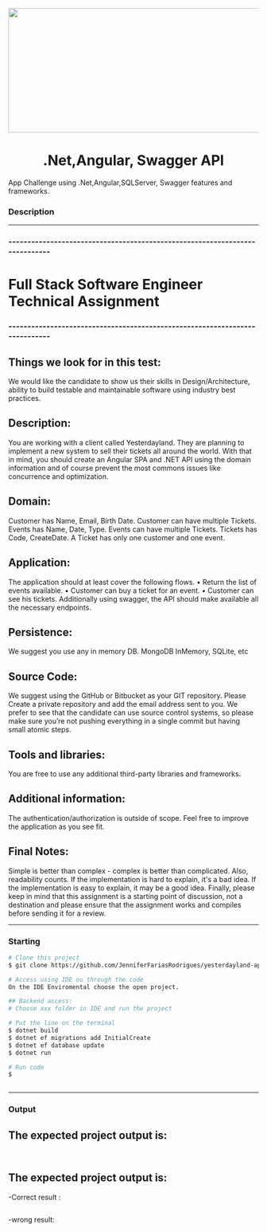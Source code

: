 <p align="center">
 <img src="https://media.licdn.com/dms/image/C5612AQH-LQYdtYahzg/article-cover_image-shrink_600_2000/0/1626661672527?e=2147483647&v=beta&t=YgZLzjK2VoKCQuJtBn_8gk8yNf9H1P3yvmao1ybol6k" height="250" width="700">  </p>
 <h1 align="center">.Net,Angular, Swagger API</h1>
<p align="center">
</p>
App Challenge using .Net,Angular,SQLServer, Swagger features and frameworks.


### Description 
---
### ----------------------------------------------------------------------------
# Full Stack Software Engineer Technical Assignment
### ----------------------------------------------------------------------------

## Things we look for in this test:
We would like the candidate to show us their skills in Design/Architecture, ability to build testable and maintainable
software using industry best practices.

## Description:
You are working with a client called Yesterdayland. They are planning to implement a new
system to sell their tickets all around the world. With that in mind, you should create an
Angular SPA and .NET API using the domain information and of course prevent the most
commons issues like concurrence and optimization.

## Domain:
Customer has Name, Email, Birth Date.
Customer can have multiple Tickets.
Events has Name, Date, Type.
Events can have multiple Tickets.
Tickets has Code, CreateDate.
A Ticket has only one customer and one event.
## Application:
The application should at least cover the following flows.
• Return the list of events available.
• Customer can buy a ticket for an event.
• Customer can see his tickets.
Additionally using swagger, the API should make available all the necessary endpoints.
## Persistence:
We suggest you use any in memory DB. MongoDB InMemory, SQLite, etc
## Source Code:
We suggest using the GitHub or Bitbucket as your GIT repository.
Please Create a private repository and add the email address sent to you.
We prefer to see that the candidate can use source control systems, so please make sure you’re not pushing everything in a
single commit but having small atomic steps.
## Tools and libraries:
You are free to use any additional third-party libraries and frameworks.
## Additional information:
The authentication/authorization is outside of scope. Feel free to improve the
application as you see fit.
## Final Notes:
Simple is better than complex - complex is better than complicated. Also, readability counts. If the
implementation is hard to explain, it's a bad idea.
If the implementation is easy to explain, it may be a good idea.
Finally, please keep in mind that this assignment is a starting point of discussion, not a destination and please ensure that
the assignment works and compiles before sending it for a review.




---

### Starting
```bash
# Clone this project
$ git clone https://github.com/JenniferFariasRodrigues/yesterdayland-app.git

# Access using IDE ou through the code
On the IDE Enviromental choose the open project.

## Backend access:
# Choose xxx folder in IDE and run the project

# Put the line on the terminal
$ dotnet build
$ dotnet ef migrations add InitialCreate
$ dotnet ef database update
$ dotnet run

# Run code
$ 



```

---
### Output
##
The expected project output is:
---
```bash



```

The expected  project output is:
---
-Correct result :
```bash


```

-wrong result:
```bash

```
